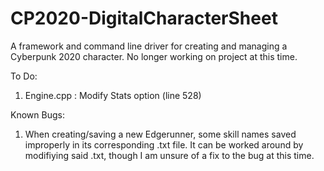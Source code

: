 # CP2020-DigitalCharacterSheet
A framework and command line driver for creating and managing a Cyberpunk 2020 character. No longer working on project at this time.

To Do:
1. Engine.cpp : Modify Stats option (line 528)

Known Bugs:
1. When creating/saving a new Edgerunner, some skill names saved improperly in its corresponding .txt file. It can be worked around by modifiying said .txt, though I am unsure of a fix to the bug at this time.
